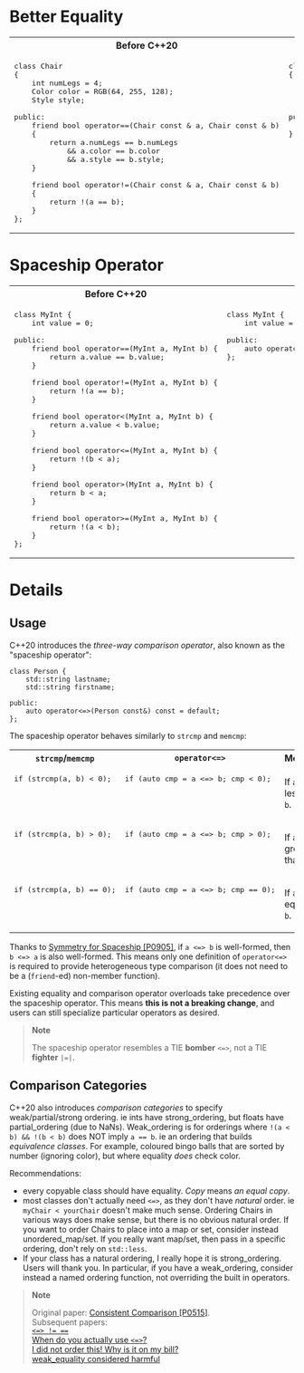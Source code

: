 Better Equality
===============

<table>
<tr>
<th>Before C++20</th>
<th>After C++20</th>
</tr>
<tr>
<td valign="top">

<pre lang="cpp">
class Chair
{
    int numLegs = 4;
    Color color = RGB(64, 255, 128);
    Style style;

public:
    friend bool operator==(Chair const & a, Chair const & b)
    {
        return a.numLegs == b.numLegs
            && a.color == b.color
            && a.style == b.style;
    }

    friend bool operator!=(Chair const & a, Chair const & b)
    {
        return !(a == b);
    }
};
</pre>
</td>
<td valign="top">

<pre lang="cpp">
class Chair
{
    int numLegs = 4;
    Color color = RGB(128, 128, 128);
    Style style;

public:
    auto operator==(Chair const &) const = default;
};
</pre>
</td>
</tr>
</table>


Spaceship Operator
==================

<table>
<tr>
<th>Before C++20</th>
<th>After C++20</th>
</tr>
<tr>
<td valign="top">

<pre lang="cpp">
class MyInt {
    int value = 0;

public:
    friend bool operator==(MyInt a, MyInt b) {
        return a.value == b.value;
    }

    friend bool operator!=(MyInt a, MyInt b) {
        return !(a == b);
    }

    friend bool operator&lt;(MyInt a, MyInt b) {
        return a.value &lt; b.value;
    }

    friend bool operator&lt;=(MyInt a, MyInt b) {
        return !(b &lt; a);
    }

    friend bool operator&gt;(MyInt a, MyInt b) {
        return b &lt; a;
    }

    friend bool operator&gt;=(MyInt a, MyInt b) {
        return !(a &lt; b);
    }
};
</pre>
</td>
<td valign="top">

<pre lang="cpp">class MyInt {
    int value = 0;

public:
    auto operator&lt;=&gt;(MyInt) const = default;
};
</pre>
</td>
</tr>
</table>

Details
=======

Usage
-----

C++20 introduces the *three-way comparison operator*, also known as the
"spaceship operator":

    class Person {
        std::string lastname;
        std::string firstname;

    public:
        auto operator<=>(Person const&) const = default;
    };

The spaceship operator behaves similarly to `strcmp` and `memcmp`:

<table>
<tr>
<th><code>strcmp</code>/<code>memcmp</code></th>
<th><code>operator&lt;=&gt;</code></th>
<th>Meaning</th>
</tr>
<tr>
<td valign="top">

<pre lang="cpp">
if (strcmp(a, b) &lt; 0);
</pre>
</td>
<td valign="top">

<pre lang="cpp">
if (auto cmp = a &lt;=&gt; b; cmp &lt; 0);
</pre>
</td>
<td valign="top">
<p>If <code>a</code> is less than <code>b</code>.</p>
</td>
</tr>
<tr>
<td valign="top">

<pre lang="cpp">
if (strcmp(a, b) &gt; 0);
</pre>
</td>
<td valign="top">

<pre lang="cpp">
if (auto cmp = a &lt;=&gt; b; cmp &gt; 0);
</pre>
</td>
<td valign="top">
<p>If <code>a</code> is greater than <code>b</code>.</p>
</td>
</tr>
<tr>
<td valign="top">

<pre lang="cpp">
if (strcmp(a, b) == 0);
</pre>
</td>
<td valign="top">

<pre lang="cpp">
if (auto cmp = a &lt;=&gt; b; cmp == 0);
</pre>
</td>
<td valign="top">
<p>If <code>a</code> is equal to <code>b</code>.</p>
</td>
</tr>
</table>

Thanks to [Symmetry for Spaceship \[P0905\]](http://wg21.link/p0905),
if `a <=> b` is well-formed, then `b <=> a` is also well-formed. This
means only one definition of `operator<=>` is required to provide
heterogeneous type comparison (it does not need to be a (`friend`-ed)
non-member function).

Existing equality and comparison operator overloads take precedence over
the spaceship operator. This means **this is not a breaking change**,
and users can still specialize particular operators as desired.

> **Note**
>
> The spaceship operator resembles a TIE **bomber** `<=>`, not a TIE
> **fighter** `|=|`.

Comparison Categories
---------------------

C++20 also introduces *comparison categories* to specify weak/partial/strong ordering.
ie ints have strong_ordering, but floats have partial_ordering (due to NaNs).  Weak_ordering is for orderings where `!(a < b) && !(b < b)` does NOT imply `a == b`.  ie an ordering that builds _equivalence classes_.  For example, coloured bingo balls that are sorted by number (ignoring color), but where equality _does_ check color.

Recommendations:

- every copyable class should have equality. _Copy_ means _an equal copy_.
- most classes don't actually need `<=>`, as they don't have _natural_ order.  ie `myChair < yourChair` doesn't make much sense. Ordering Chairs in various ways does make sense, but there is no obvious natural order.  If you want to order Chairs to place into a map or set, consider instead unordered_map/set.  If you really want map/set, then pass in a specific ordering, don't rely on `std::less`.
- If your class has a natural ordering, I really hope it is strong_ordering. Users will thank you.  In particular, if you have a weak_ordering, consider instead a named ordering function, not overriding the built in operators.

> **Note**
>
> Original paper: [Consistent Comparison \[P0515\]](http://wg21.link/p0515).  
> Subsequent papers:  
> [`<=> != ==`](http://www.open-std.org/jtc1/sc22/wg21/docs/papers/2018/p1185r0.html)  
> [When do you actually use `<=>`?](http://www.open-std.org/jtc1/sc22/wg21/docs/papers/2018/p1186r0.html)  
> [I did not order this! Why is it on my bill?](http://www.open-std.org/jtc1/sc22/wg21/docs/papers/2018/p1190r0.html)  
> [weak_equality considered harmful](http://www.open-std.org/jtc1/sc22/wg21/docs/papers/2018/p1307r0.pdf)  
